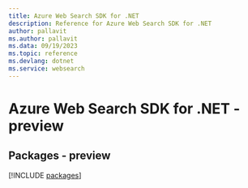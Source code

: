 ```yaml
---
title: Azure Web Search SDK for .NET
description: Reference for Azure Web Search SDK for .NET
author: pallavit
ms.author: pallavit
ms.data: 09/19/2023
ms.topic: reference
ms.devlang: dotnet
ms.service: websearch
---
```

# Azure Web Search SDK for .NET - preview
## Packages - preview
[!INCLUDE [packages](web-search-index.md)]